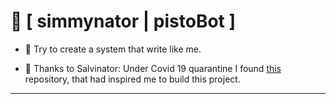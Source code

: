 # 🤖 [ simmynator | pistoBot ]

- 🎯 Try to create a system that write like me.

- 🙏 Thanks to Salvinator: Under Covid 19 quarantine I found [this](https://salvinator.github.io/) repository, 
that had inspired me to build this project.

---
